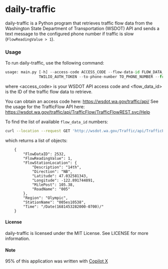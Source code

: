 # daily-traffic

daily-traffic is a Python program that retrieves traffic flow data from the Washington State Department of Transportation (WSDOT) API and sends a text message to the configured phone number if traffic is slow (`FlowReadingValue > 1`).

### Usage
To run daily-traffic, use the following command:

```python
usage: main.py [-h] --access-code ACCESS_CODE --flow-data-id FLOW_DATA_ID --twilio-account-sid TWILIO_ACCOUNT_SID --twilio-auth-token
               TWILIO_AUTH_TOKEN --to-phone-number TO_PHONE_NUMBER --from-phone-number FROM_PHONE_NUMBER
```

where <access_code> is your WSDOT API access code and <flow_data_id> is the ID of the traffic flow data to retrieve.

You can obtain an access code here: https://wsdot.wa.gov/traffic/api/
See the usage for the TrafficFlow API here: https://wsdot.wa.gov/traffic/api/TrafficFlow/TrafficFlowREST.svc/Help

To find the list of available `flow_data_id` numbers:

```bash
curl --location --request GET 'http://wsdot.wa.gov/Traffic/api/TrafficFlow/TrafficFlowREST.svc/GetTrafficFlowsAsJson?AccessCode={ACCESS CODE}'
```

which returns a list of objects:
```
    {
        "FlowDataID": 2532,
        "FlowReadingValue": 1,
        "FlowStationLocation": {
            "Description": "14th",
            "Direction": "NB",
            "Latitude": 47.032581343,
            "Longitude": -122.891744891,
            "MilePost": 105.38,
            "RoadName": "005"
        },
        "Region": "Olympic",
        "StationName": "005es10538",
        "Time": "/Date(1681453282000-0700)/"
    }
```

#### License
daily-traffic is licensed under the MIT License. See LICENSE for more information.

#### Note 
95% of this application was written with [Copilot X](https://github.com/features/preview/copilot-x)